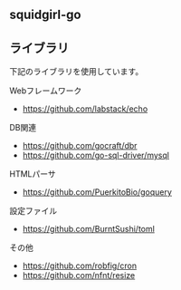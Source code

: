 ## squidgirl-go

## ライブラリ

下記のライブラリを使用しています。

Webフレームワーク

* https://github.com/labstack/echo

DB関連

* https://github.com/gocraft/dbr
* https://github.com/go-sql-driver/mysql

HTMLパーサ

* https://github.com/PuerkitoBio/goquery

設定ファイル

* https://github.com/BurntSushi/toml

その他

* https://github.com/robfig/cron
* https://github.com/nfnt/resize
